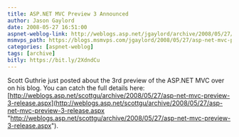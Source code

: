 ```yaml
---
title: ASP.NET MVC Preview 3 Announced
author: Jason Gaylord
date: 2008-05-27 16:51:00
aspnet-weblog-link: http://weblogs.asp.net/jgaylord/archive/2008/05/27/asp-net-mvc-preview-3-announced.aspx
msmvps_path: https://blogs.msmvps.com/jgaylord/2008/05/27/asp-net-mvc-preview-3-announced/
categories: [aspnet-weblog]
tags: [archive]
bitly: https://bit.ly/2XdndCu
---
```


Scott Guthrie just posted about the 3rd preview of the ASP.NET MVC over on his blog. You can catch the full details here: [http://weblogs.asp.net/scottgu/archive/2008/05/27/asp-net-mvc-preview-3-release.aspx](http://weblogs.asp.net/scottgu/archive/2008/05/27/asp-net-mvc-preview-3-release.aspx "http://weblogs.asp.net/scottgu/archive/2008/05/27/asp-net-mvc-preview-3-release.aspx").